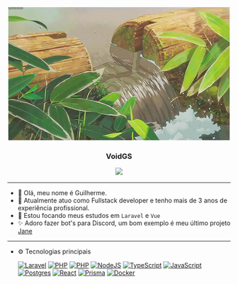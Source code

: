 <div align="center">

   ![welcome gif](welcome.gif)
   <h3>VoidGS</h3>
   <a href="https://www.linkedin.com/in/voidgs/"><img src="https://img.shields.io/badge/linkedin-%230077B5.svg?&style=for-the-badge&logo=linkedin&logoColor=white" /></a>
</div>

---

- 👋 Olá, meu nome é Guilherme.
- 💼 Atualmente atuo como Fullstack developer e tenho mais de 3 anos de experiência profissional.
- 🌱 Estou focando meus estudos em `Laravel` e `Vue`
- ✨ Adoro fazer bot's para Discord, um bom exemplo é meu último projeto [Jane](https://github.com/VoidGS/jane)

<hr>

- ⚙️ Tecnologias principais

<ul>

[![Laravel](https://skillicons.dev/icons?i=laravel)](https://laravel.com/)
[![PHP](https://skillicons.dev/icons?i=vue)](https://vuejs.org/)
[![PHP](https://skillicons.dev/icons?i=php)](https://www.php.net/)
[![NodeJS](https://skillicons.dev/icons?i=nodejs)](https://nodejs.org/)
[![TypeScript](https://skillicons.dev/icons?i=ts)](https://www.typescriptlang.org/)
[![JavaScript](https://skillicons.dev/icons?i=js)](https://developer.mozilla.org/docs/Web/JavaScript)
[![Postgres](https://skillicons.dev/icons?i=postgres)](https://www.postgresql.org/)
[![React](https://skillicons.dev/icons?i=react)](https://react.dev/)
[![Prisma](https://skillicons.dev/icons?i=prisma)](https://www.prisma.io/)
[![Docker](https://skillicons.dev/icons?i=docker)](https://www.docker.com/)
</ul>

